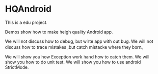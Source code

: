 # HQAndroid

This is a edu project.

Demos show how to make heigh quality Android app.

We will not discuss how to debug, but wirte app with out bug.
We will not discuss how to trace mistakes ,but catch mistacke where they born。

We will show you how Exception work hand how to catch them.
We will show you how to do unit test.
We will show you how to use android StrictMode.
